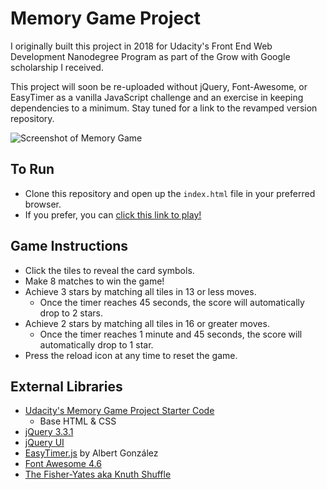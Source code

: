 # Memory Game Project
I originally built this project in 2018 for Udacity's Front End Web Development Nanodegree Program as part of the Grow with Google scholarship I received. 

This project will soon be re-uploaded without jQuery, Font-Awesome, or EasyTimer as a vanilla JavaScript challenge and an exercise in keeping dependencies to a minimum. Stay tuned for a link to the revamped version repository.

![Screenshot of Memory Game](https://i.imgur.com/btV1TYx.png)

## To Run

- Clone this repository and open up the `index.html` file in your preferred browser.
- If you prefer, you can [click this link to play!](https://noellekinseydev.github.io/Udacity-FEND-Projects-2018/memory-game)

## Game Instructions
- Click the tiles to reveal the card symbols.
- Make 8 matches to win the game!
- Achieve 3 stars by matching all tiles in 13 or less moves.
  - Once the timer reaches 45 seconds, the score will automatically drop to 2 stars.
- Achieve 2 stars by matching all tiles in 16 or greater moves.
  - Once the timer reaches 1 minute and 45 seconds, the score will automatically drop to 1 star.
- Press the reload icon at any time to reset the game.

## External Libraries

- [Udacity's Memory Game Project Starter Code](https://github.com/udacity/fend-project-memory-game)
  - Base HTML & CSS
- [jQuery 3.3.1](https://jquery.com/download/)
- [jQuery UI](http://jqueryui.com/)
- [EasyTimer.js](https://albert-gonzalez.github.io/easytimer.js/) by Albert González
- [Font Awesome 4.6](https://fontawesome.com/v4.7.0/get-started/)
- [The Fisher-Yates aka Knuth Shuffle](https://github.com/Daplie/knuth-shuffle)
